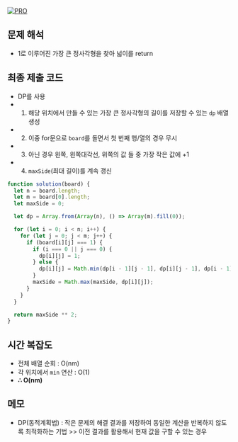 [![PRO]][Link]

## 문제 해석

- 1로 이루어진 가장 큰 정사각형을 찾아 넓이를 return

## 최종 제출 코드

- DP를 사용
- 1. 해당 위치에서 만들 수 있는 가장 큰 정사각형의 길이를 저장할 수 있는 `dp` 배열 생성
- 2. 이중 for문으로 `board`를 돌면서 첫 번째 행/열의 경우 무시
- 3. 아닌 경우 왼쪽, 왼쪽대각선, 위쪽의 값 들 중 가장 작은 값에 +1
- 4. `maxSide`(최대 길이)를 계속 갱신

```js
function solution(board) {
  let n = board.length;
  let m = board[0].length;
  let maxSide = 0;

  let dp = Array.from(Array(n), () => Array(m).fill(0));

  for (let i = 0; i < n; i++) {
    for (let j = 0; j < m; j++) {
      if (board[i][j] === 1) {
        if (i === 0 || j === 0) {
          dp[i][j] = 1;
        } else {
          dp[i][j] = Math.min(dp[i - 1][j - 1], dp[i][j - 1], dp[i - 1][j]) + 1;
        }
        maxSide = Math.max(maxSide, dp[i][j]);
      }
    }
  }

  return maxSide ** 2;
}
```

## 시간 복잡도

- 전체 배열 순회 : O(nm)
- 각 위치에서 `min` 연산 : O(1)
- **∴ O(nm)**

## 메모

- DP(동적계획법) : 작은 문제의 해결 결과를 저장하여 동일한 계산을 반복하지 않도록 최적화하는 기법 >> 이전 결과를 활용해서 현재 값을 구할 수 있는 경우

<!---------------------------------------------------------------------------->

[PRO]: https://github.com/GoSSaChin/algorithm-js/assets/107768516/67c43b52-bc3f-4571-a249-5519021afbb0
[Link]: https://school.programmers.co.kr/learn/courses/30/lessons/12905
